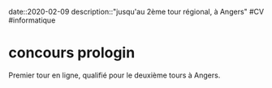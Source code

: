 date::2020-02-09
description::"jusqu'au 2ème tour régional, à Angers"
#CV #informatique 
# concours prologin
Premier tour en ligne, qualifié pour le deuxième tours à Angers.
